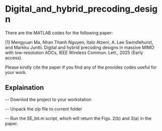 # Digital_and_hybrid_precoding_design
There are the MATLAB codes for the following paper:

[1] Mengyuan Ma, Nhan Thanh Nguyen, Italo Atzeni, A. Lee Swindlehurst, and Markku Juntti. Digital and hybrid precoding designs in massive MIMO with low-resolution ADCs, IEEE Wireless Commun. Lett., 2025 (Early access).

Please kindly cite the paper if you find any of the provides codes useful for your work.

## Explaination

-- Downlod the project to your workstation

-- Unpack the zip file to current folder

-- Run the SE_bit.m script, which will return the Figs. 2(b) and 3(a) in the paper.
